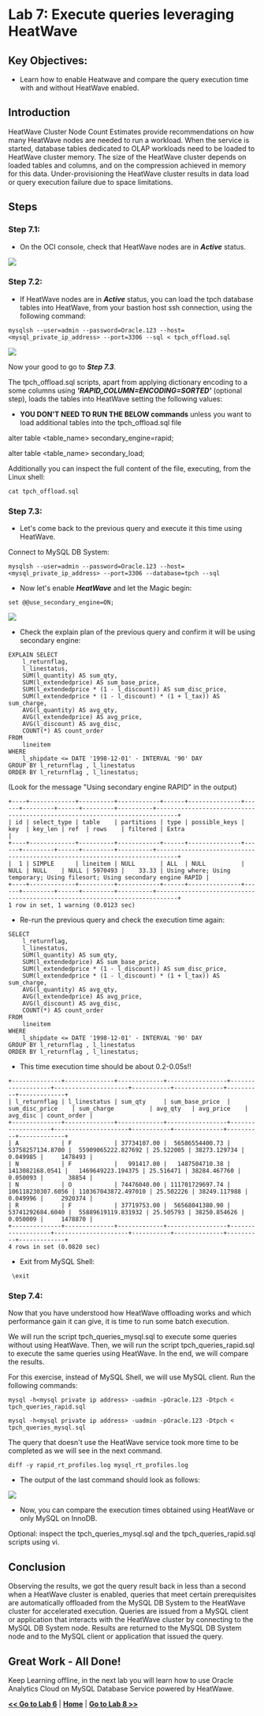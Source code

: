# Lab 7: Execute queries leveraging HeatWave

## Key Objectives:
- Learn how to enable Heatwave and compare the query execution time with and without HeatWave enabled.

## Introduction

HeatWave Cluster Node Count Estimates provide recommendations on how many HeatWave nodes are needed to run a workload. When the service is started, database tables dedicated to OLAP workloads need to be loaded to HeatWave cluster memory. The size of the HeatWave cluster depends on loaded tables and columns, and on the compression achieved in memory for this data. Under-provisioning the HeatWave cluster results in data load or query execution failure due to space limitations.


## Steps

### **Step 7.1:**
- On the OCI console, check that HeatWave nodes are in _**Active**_ status.
  
![](./images/HW34_hw.png)


### **Step 7.2:**
- If HeatWave nodes are in _**Active**_ status, you can load the tpch database tables into HeatWave, from your bastion host ssh connection, using the following command:
```
mysqlsh --user=admin --password=Oracle.123 --host=<mysql_private_ip_address> --port=3306 --sql < tpch_offload.sql
```

![](./images/HW34_2_hw.png)

 Now your good to go to _**Step 7.3**_.

The tpch_offload.sql scripts, apart from applying dictionary encoding to a some columns using _**'RAPID_COLUMN=ENCODING=SORTED'**_ (optional step), loads the tables into HeatWave setting the following values:

- **YOU DON'T NEED TO RUN THE BELOW commands** unless you want to load additional tables into the tpch_offload.sql file 

alter table <table_name> secondary_engine=rapid;

alter table  <table_name> secondary_load;

Additionally you can inspect the full content of the file, executing, from the Linux shell:
```
cat tpch_offload.sql
```



### **Step 7.3:**
- Let's come back to the previous query and execute it this time using HeatWave.

Connect to MySQL DB System:
```
mysqlsh --user=admin --password=Oracle.123 --host=<mysql_private_ip_address> --port=3306 --database=tpch --sql
```
- Now let's enable _**HeatWave**_  and let the Magic begin:
```
set @@use_secondary_engine=ON;
```
![](./images/HW35_hw.png)

- Check the explain plan of the previous query and confirm it will be using secondary engine:
```
EXPLAIN SELECT
    l_returnflag,
    l_linestatus,
    SUM(l_quantity) AS sum_qty,
    SUM(l_extendedprice) AS sum_base_price,
    SUM(l_extendedprice * (1 - l_discount)) AS sum_disc_price,
    SUM(l_extendedprice * (1 - l_discount) * (1 + l_tax)) AS sum_charge,
    AVG(l_quantity) AS avg_qty,
    AVG(l_extendedprice) AS avg_price,
    AVG(l_discount) AS avg_disc,
    COUNT(*) AS count_order
FROM
    lineitem
WHERE
    l_shipdate <= DATE '1998-12-01' - INTERVAL '90' DAY
GROUP BY l_returnflag , l_linestatus
ORDER BY l_returnflag , l_linestatus;
```
(Look for the message "Using secondary engine RAPID" in the output)

```
+----+-------------+----------+------------+------+---------------+------+---------+------+---------+----------+----------------------------------------------------------------------------+
| id | select_type | table    | partitions | type | possible_keys | key  | key_len | ref  | rows    | filtered | Extra                                                                      |
+----+-------------+----------+------------+------+---------------+------+---------+------+---------+----------+----------------------------------------------------------------------------+
|  1 | SIMPLE      | lineitem | NULL       | ALL  | NULL          | NULL | NULL    | NULL | 5970493 |    33.33 | Using where; Using temporary; Using filesort; Using secondary engine RAPID |
+----+-------------+----------+------------+------+---------------+------+---------+------+---------+----------+----------------------------------------------------------------------------+
1 row in set, 1 warning (0.0123 sec)
```

- Re-run the previous query and check the execution time again:
```
SELECT
    l_returnflag,
    l_linestatus,
    SUM(l_quantity) AS sum_qty,
    SUM(l_extendedprice) AS sum_base_price,
    SUM(l_extendedprice * (1 - l_discount)) AS sum_disc_price,
    SUM(l_extendedprice * (1 - l_discount) * (1 + l_tax)) AS sum_charge,
    AVG(l_quantity) AS avg_qty,
    AVG(l_extendedprice) AS avg_price,
    AVG(l_discount) AS avg_disc,
    COUNT(*) AS count_order
FROM
    lineitem
WHERE
    l_shipdate <= DATE '1998-12-01' - INTERVAL '90' DAY
GROUP BY l_returnflag , l_linestatus
ORDER BY l_returnflag , l_linestatus;
```

- This time execution time should be about 0.2-0.05s!!

```
+--------------+--------------+-------------+-----------------+-------------------+---------------------+-----------+--------------+----------+-------------+
| l_returnflag | l_linestatus | sum_qty     | sum_base_price  | sum_disc_price    | sum_charge          | avg_qty   | avg_price    | avg_disc | count_order |
+--------------+--------------+-------------+-----------------+-------------------+---------------------+-----------+--------------+----------+-------------+
| A            | F            | 37734107.00 |  56586554400.73 |  53758257134.8700 |  55909065222.827692 | 25.522005 | 38273.129734 | 0.049985 |     1478493 |
| N            | F            |   991417.00 |   1487504710.38 |   1413082168.0541 |   1469649223.194375 | 25.516471 | 38284.467760 | 0.050093 |       38854 |
| N            | O            | 74476040.00 | 111701729697.74 | 106118230307.6056 | 110367043872.497010 | 25.502226 | 38249.117988 | 0.049996 |     2920374 |
| R            | F            | 37719753.00 |  56568041380.90 |  53741292684.6040 |  55889619119.831932 | 25.505793 | 38250.854626 | 0.050009 |     1478870 |
+--------------+--------------+-------------+-----------------+-------------------+---------------------+-----------+--------------+----------+-------------+
4 rows in set (0.0820 sec)
```
- Exit from MySQL Shell:
  
```
 \exit
```
### **Step 7.4:**

Now that you have understood how HeatWave offloading works and which performance gain it can give, it is time to run some batch execution.

We will run the script tpch_queries_mysql.sql to execute some queries without using HeatWave.
Then, we will run the script tpch_queries_rapid.sql to execute the same queries using HeatWave.
In the end, we will compare the results.

For this exercise, instead of MySQL Shell, we will use MySQL client.
Run the following commands:
```
mysql -h<mysql private ip address> -uadmin -pOracle.123 -Dtpch < tpch_queries_rapid.sql
```
```
mysql -h<mysql private ip address> -uadmin -pOracle.123 -Dtpch < tpch_queries_mysql.sql
```
The query that doesn't use the HeatWave service took more time to be completed as we will see in the next command.
```
diff -y rapid_rt_profiles.log mysql_rt_profiles.log
```

- The output of the last command should look as follows:

![](./images/HW36_hw.png)

- Now, you can compare the execution times obtained using HeatWave or only MySQL on InnoDB.

Optional: inspect the tpch_queries_mysql.sql and the tpch_queries_rapid.sql scripts using vi.


## Conclusion

Observing the results, we got the query result back in less than a second when a HeatWave cluster is enabled, queries that meet certain prerequisites are automatically offloaded from the MySQL DB System to the HeatWave cluster for accelerated execution. Queries are issued from a MySQL client or application that interacts with the HeatWave cluster by connecting to the MySQL DB System node. Results are returned to the MySQL DB System node and to the MySQL client or application that issued the query. 

## Great Work - All Done!

Keep Learning offline, in the next lab you will learn how to use Oracle Analytics Cloud on MySQL Database Service powered by HeatWawe.

**[<< Go to Lab 6](/Lab6/README.md)** | **[Home](../README.md)** | **[Go to Lab 8 >>](/Lab8/Lab8_Bonus_OAC.md)**
